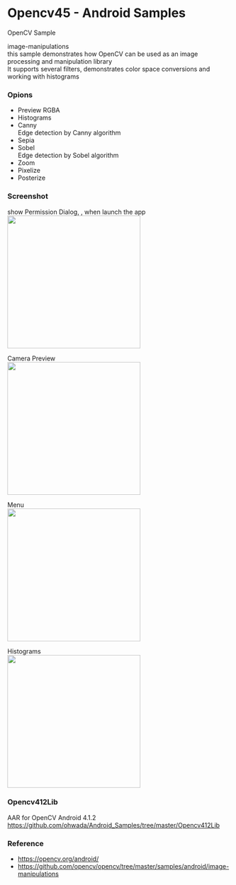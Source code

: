 Opencv45 - Android Samples
===============

OpenCV Sample <br/>

image-manipulations <br/>
this sample demonstrates how OpenCV can be used as an image processing and manipulation library <br/>
It supports several filters, demonstrates color space conversions and working with histograms <br/>

### Opions <br/>
- Preview RGBA
- Histograms
- Canny <br/>
Edge detection by Canny algorithm <br/>
- Sepia
- Sobel <br/>
Edge detection by Sobel algorithm <br/>
- Zoom
- Pixelize
- Posterize

### Screenshot <br/>
show Permission Dialog, , when launch the app <br/>
<image src="https://raw.githubusercontent.com/ohwada/Android_Samples/master/Opencv45/screenshot/opencv45_camera_permission.png" width="300" /><br/>

Camera Preview <br/>
<image src="https://raw.githubusercontent.com/ohwada/Android_Samples/master/Opencv45/screenshot/opencv45_preview.png" width="300" /><br/>

Menu <br/>
<image src="https://raw.githubusercontent.com/ohwada/Android_Samples/master/Opencv45/screenshot/opencv45_menu.png" width="300" /><br/>

Histograms <br/>
<image src="https://raw.githubusercontent.com/ohwada/Android_Samples/master/Opencv45/screenshot/opencv45_histograms.png" width="300" /><br/>


### Opencv412Lib <br/>
AAR for OpenCV Android 4.1.2 <br/>
https://github.com/ohwada/Android_Samples/tree/master/Opencv412Lib <br/>

### Reference <br/>
- https://opencv.org/android/
- https://github.com/opencv/opencv/tree/master/samples/android/image-manipulations


